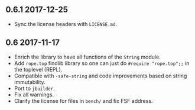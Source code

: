 0.6.1 2017-12-25
----------------

- Sync the license headers with `LICENSE.md`.

0.6 2017-11-17 
--------------

- Enrich the library to have all functions of the `String` module.
- Add `rope.top` findlib library so one can just do `#require
  "rope.top";;` in the toplevel (REPL).
- Compatible with `-safe-string` and code improvements based on string
  immutability.
- Port to `jbuilder`.
- Fix all warnings.
- Clarify the license for files in `bench/` and fix FSF address.
